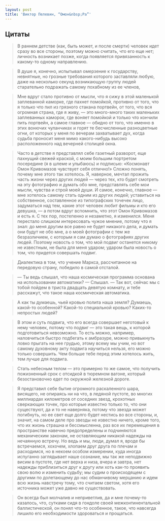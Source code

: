 ```yaml
---
layout: post
title: 'Виктор Пелевин, “Омон&nbsp;Ра”'
---
```


## Цитаты

>В раннем детстве (как, быть может, и после смерти) человек идет сразу во все стороны, поэтому можно считать, что его еще нет; личность возникает позже, когда появляется привязанность к какому-то одному направлению.

>В душе я, конечно, испытывал омерзение к государству, невнятные, но грозные требования которого заставляли любую, даже на несколько секунд возникающую группу людей старательно подражать самому похабному из ее членов,

>Мне вдруг стало противно от мысли, что я сижу в этой маленькой заплеванной каморке, где пахнет помойкой, противно от того, что я только что пил из грязного стакана портвейн, от того, что вся огромная страна, где я живу, — это много-много таких маленьких заплеванных каморок, где воняет помойкой и только что кончили пить портвейн, а самое главное — обидно от того, что именно в этих вонючих чуланчиках и горят те бесчисленные разноцветные огни, от которых у меня по вечерам захватывает дух, когда судьба проносит меня мимо какого-нибудь высоко расположенного над вечерней столицей окна.

>Часто в детстве я представлял себе газетный разворот, еще пахнущий свежей краской, с моим большим портретом посередине (я в шлеме и улыбаюсь) и подписью: «Космонавт Омон Кривомазов чувствует себя отлично!» Сложно понять, почему мне этого так хотелось. Я, наверное, мечтал прожить часть жизни через других людей — через тех, кто будет смотреть на эту фотографию и думать обо мне, представлять себе мои мысли, чувства и строй моей души. И самое, конечно, главное — мне хотелось самому стать одним из других людей; уставиться на собственное, составленное из типографских точечек лицо, задуматься над тем, какие этот человек любит фильмы и кто его девушка, — а потом вдруг вспомнить, что этот Омон Кривомазов и есть я. С тех пор, постепенно и незаметно, я изменился. Меня перестало слишком интересовать чужое мнение, потому что я знал: до меня другим все равно не будет никакого дела, и думать они будут не обо мне, а о моей фотографии с тем же безразличием, с которым я сам думаю о фотографиях других людей. Поэтому новость о том, что мой подвиг останется никому не известным, не была для меня ударом; ударом была новость о том, что придется совершать подвиг.

>Диалектика в том, что учение Маркса, рассчитанное на передовую страну, победило в самой отсталой.

>— Ты ведь слышал, что наша космическая программа основана на использовании автоматики?
>— Слышал.
>— Так вот, сейчас мы с тобой пойдем в триста двадцать девятую комнату, и тебе расскажут, что такое наша космическая автоматика.

>А как ты думаешь, чьей кровью полита наша земля? Думаешь, какой-то особенной? Какой-то специальной кровью? Каких-то непростых людей?

>В этом и суть подвига, что его всегда совершает неготовый к нему человек, потому что подвиг — это такая вещь, к которой подготовиться невозможно. То есть можно, например, наловчиться быстро подбегать к амбразуре, можно привыкнуть ловко прыгать на нее грудью, этому всему мы учим, но вот самому духовному акту подвига научиться нельзя, его можно только совершить. Чем больше тебе перед этим хотелось жить, тем лучше для подвига.

>Стать небесным телом — это примерно то же самое, что получить пожизненный срок с отсидкой в тюремном вагоне, который безостановочно едет по окружной железной дороге.

>Я представил себе бытие огромного раскаленного шара, висящего, не опираясь ни на что, в ледяной пустоте, во многих миллиардах километров от соседних звезд, крохотных сверкающих точек, про которые известно только то, что они существуют, да и то не наверняка, потому что звезда может погибнуть, но ее свет еще долго будет нестись во все стороны, и, значит, на самом деле про звезды не известно ничего, кроме того, что их жизнь страшна и бессмысленна, раз все их перемещения в пространстве навечно предопределены и подчиняются механическим законам, не оставляющим никакой надежды на нечаянную встречу. Но ведь и мы, люди, думал я, вроде бы встречаемся, хохочем, хлопаем друг друга по плечам и расходимся, но в некоем особом измерении, куда иногда испуганно заглядывает наше сознание, мы так же неподвижно висим в пустоте, где нет верха и низа, вчера и завтра, нет надежды приблизиться друг к другу или хоть как-то проявить свою волю и изменить судьбу; мы судим о происходящем с другими по долетающему до нас обманчивому мерцанию и идем всю жизнь навстречу тому, что считаем светом, хотя его источника может уже давно не существовать.

>Он всегда был молчалив и неприветлив, да и мне почему-то казалось, что, сутками сидя в гондоле своей межконтинентальной баллистической, он понял что-то особенное, такое, что навсегда лишило его необходимости здороваться и прощаться.
